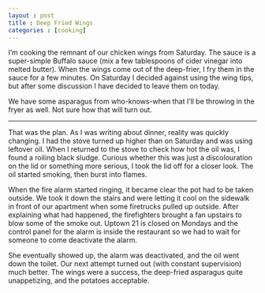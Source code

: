 ```yaml
---
layout : post
title : Deep Fried Wings
categories : [cooking]
---
```


I’m cooking the remnant of our chicken wings from Saturday. The sauce is a super-simple Buffalo sauce (mix a few tablespoons of cider vinegar into melted butter). When the wings come out of the deep-frier, I fry them in the sauce for a few minutes. On Saturday I decided against using the wing tips, but after some discussion I have decided to leave them on today.

We have some asparagus from who-knows-when that I’ll be throwing in the fryer as well. Not sure how that will turn out.
***
That was the plan. As I was writing about dinner, reality was quickly changing. I had the stove turned up higher than on Saturday and was using leftover oil. When I returned to the stove to check how hot the oil was, I found a roiling black sludge. Curious whether this was just a discolouration on the lid or something more serious, I took the lid off for a closer look. The oil started smoking, then burst into flames.

When the fire alarm started ringing, it became clear the pot had to be taken outside. We took it down the stairs and were letting it cool on the sidewalk in front of our apartment when some firetrucks pulled up outside. After explaining what had happened, the firefighters brought a fan upstairs to blow some of the smoke out. Uptown 21 is closed on Mondays and the control panel for the alarm is inside the restaurant so we had to wait for someone to come deactivate the alarm.

She eventually showed up, the alarm was deactivated, and the oil went down the toilet. Our next attempt turned out (with constant supervision) much better. The wings were a success, the deep-fried asparagus quite unappetizing, and the potatoes acceptable.

